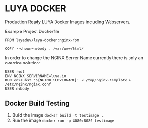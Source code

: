 # LUYA DOCKER

Production Ready LUYA Docker Images including Webservers.

Example Project Dockerfile

```
FROM luyadev/luya-docker:nginx-fpm

COPY --chown=nobody . /var/www/html/
```

In order to change the NGINX Server Name currently there is only an override solution:

```
USER root
ENV NGINX_SERVERNAME=luya.io
RUN envsubst '${NGINX_SERVERNAME}' < /tmp/nginx.template > /etc/nginx/nginx.conf
USER nobody
```

## Docker Build Testing

1. Build the image `docker build -t testimage .`
2. Run the image `docker run -p 8080:8080 testimage`
